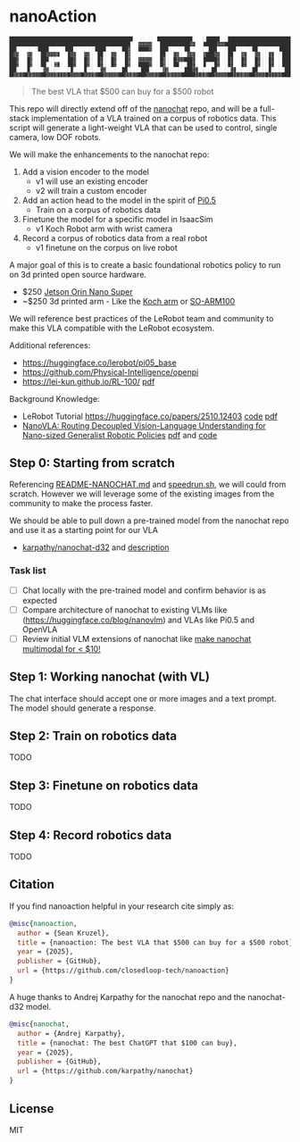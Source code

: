# nanoAction

![nanoaction logo](dev/nanoaction.png)

> The best VLA that $500 can buy for a $500 robot

This repo will directly extend off of the [nanochat](https://github.com/karpathy/nanochat) repo, and will be a full-stack implementation of a VLA trained on a corpus of robotics data.  This script will generate a light-weight VLA that can be used to control, single camera, low DOF robots.

We will make the enhancements to the nanochat repo:

1. Add a vision encoder to the model
   - v1 will use an existing encoder
   - v2 will train a custom encoder
2. Add an action head to the model in the spirit of [Pi0.5](https://github.com/Physical-Intelligence/openpi)
   - Train on a corpus of robotics data
3. Finetune the model for a specific model in IsaacSim
   - v1 Koch Robot arm with wrist camera
4. Record a corpus of robotics data from a real robot
   - v1 finetune on the corpus on live robot

A major goal of this is to create a basic foundational robotics policy to run on 3d printed open source hardware.

- $250 [Jetson Orin Nano Super](https://www.nvidia.com/en-us/autonomous-machines/embedded-systems/jetson-orin/nano-super-developer-kit/)
- ~$250 3d printed arm - Like the [Koch arm](https://www.robotis.us/koch-v1-1-low-cost-robot-arm-follower/) or [SO-ARM100](https://github.com/TheRobotStudio/SO-ARM100)

We will reference best practices of the LeRobot team and community to make this VLA compatible with the LeRobot ecosystem.

Additional references:

- <https://huggingface.co/lerobot/pi05_base>
- <https://github.com/Physical-Intelligence/openpi>
- <https://lei-kun.github.io/RL-100/> [pdf](https://lei-kun.github.io/RL-100/RL100_files/our_tasks/RL_100.pdf)

Background Knowledge:

- LeRobot Tutorial <https://huggingface.co/papers/2510.12403> [code](https://github.com/fracapuano/robot-learning-tutorial) [pdf](https://arxiv.org/pdf/2510.12403)
- [NanoVLA: Routing Decoupled Vision-Language Understanding for Nano-sized Generalist Robotic Policies](https://openreview.net/forum?id=yeHBrNVZoV) [pdf](https://openreview.net/pdf?id=yeHBrNVZoV) and [code](https://anonymous.4open.science/r/nanovla-38EC/README.md)

## Step 0: Starting from scratch

Referencing [README-NANOCHAT.md](README-NANOCHAT.md) and [speedrun.sh](speedrun.sh), we will could from scratch.  However we will leverage some of the existing images from the community to make the process faster.

We should be able to pull down a pre-trained model from the nanochat repo and use it as a starting point for our VLA

- [karpathy/nanochat-d32](https://huggingface.co/karpathy/nanochat-d32) and [description](https://github.com/karpathy/nanochat/discussions/8)

### Task list

- [ ] Chat locally with the pre-trained model and confirm behavior is as expected
- [ ] Compare architecture of nanochat to existing VLMs like (<https://huggingface.co/blog/nanovlm>) and VLAs like Pi0.5 and OpenVLA
- [ ] Review initial VLM extensions of nanochat like [make nanochat multimodal for < $10!](https://x.com/_rajanagarwal/status/1978376536152785368)

## Step 1: Working nanochat (with VL)

The chat interface should accept one or more images and a text prompt.  The model should generate a response.

## Step 2: Train on robotics data

TODO

## Step 3: Finetune on robotics data

TODO

## Step 4: Record robotics data

TODO

## Citation

If you find nanoaction helpful in your research cite simply as:

```bibtex
@misc{nanoaction,
  author = {Sean Kruzel},
  title = {nanoaction: The best VLA that $500 can buy for a $500 robot},
  year = {2025},
  publisher = {GitHub},
  url = {https://github.com/closedloop-tech/nanoaction}
}
```

A huge thanks to Andrej Karpathy for the nanochat repo and the nanochat-d32 model.

```bibtex
@misc{nanochat,
  author = {Andrej Karpathy},
  title = {nanochat: The best ChatGPT that $100 can buy},
  year = {2025},
  publisher = {GitHub},
  url = {https://github.com/karpathy/nanochat}
}
```

## License

MIT
